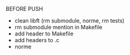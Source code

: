 BEFORE PUSH

* clean libft (rm submodule, norme, rm tests)
* rm submodule mention in Makefile
* add header to Makefile
* add headers to .c
* norme
